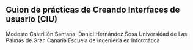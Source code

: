 ## Guion de prácticas de Creando Interfaces de usuario (CIU)

Modesto Castrillón Santana, Daniel Hernández Sosa
Universidad de Las Palmas de Gran Canaria
Escuela de Ingeniería en Informática


<!--- OJO s://github.com/processing/p5.js-editor/blob/master/README.md p5js editos deprecated use Atom>

- [Práctica 1](P1/README.md)
- ...



[Material de la asignatura 20/21](https://github.com/otsedom/CIU)
